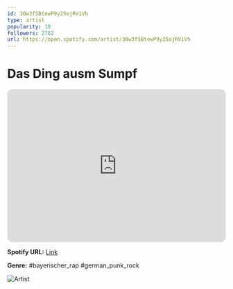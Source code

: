 ```yaml
---
id: 30w3fSBtewP9y25ojRViVh
type: artist
popularity: 10
followers: 2762
url: https://open.spotify.com/artist/30w3fSBtewP9y25ojRViVh
---
```

# Das Ding ausm Sumpf

<iframe style="border-radius:12px" src="https://open.spotify.com/embed/artist/30w3fSBtewP9y25ojRViVh" width="100%" height="352" frameBorder="0" allowfullscreen="" allow="autoplay; clipboard-write; encrypted-media; fullscreen; picture-in-picture" loading="lazy"></iframe>

**Spotify URL:** [Link](https://open.spotify.com/artist/30w3fSBtewP9y25ojRViVh)

**Genre:**  #bayerischer_rap #german_punk_rock

![Artist](https://i.scdn.co/image/ab6761610000e5ebe48276277f4e9b71e5b45643)

